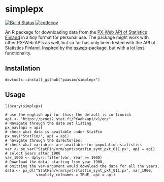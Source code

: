 # simplepx

[![Build Status](https://travis-ci.org/paasim/simplepx.svg?branch=master)](https://travis-ci.org/paasim/simplepx)
[![codecov](https://codecov.io/gh/paasim/simplepx/branch/master/graphs/badge.svg)](https://codecov.io/gh/paasim/simplepx)

An R package for downloading data from the [PX-Web API of Statistics Finland](http://pxnet2.stat.fi/api1.html) in a tidy format for personal use. The package might work with other PX-Web APIs as well, but so far has only been tested with the API of Statistics Finland. Inspired by the [pxweb](https://github.com/rOpenGov/pxweb)-package, but with a lot less functionality.

Installation
------------

    devtools::install_github("paasim/simplepx")


Usage
-----

    library(simplepx)
    
    # use the english api for this; the default is in finnish
    api <- "https://pxnet2.stat.fi/PXWeb/api/v1/en/"
    # Navigate through the data set listing
    px_nav(api = api)
    # check what data is available under StatFin
    px_nav("StatFin/", api = api)
    # navigate through the directories,
    # check what variables are available for population statistics
    var <- px_var("StatFin/vrm/synt/statfin_synt_pxt_011.px", api = api)
    # select years after 1900
    var_1900 <- dplyr::filter(var, Year >= 1900)
    # Download the data, starting from year 1900,
    # omitting the var-argument would download the data for all the years.
    data <- px_dl("StatFin/vrm/synt/statfin_synt_pxt_011.px", var_1900,
                  simplify_colnames = TRUE, api = api)


